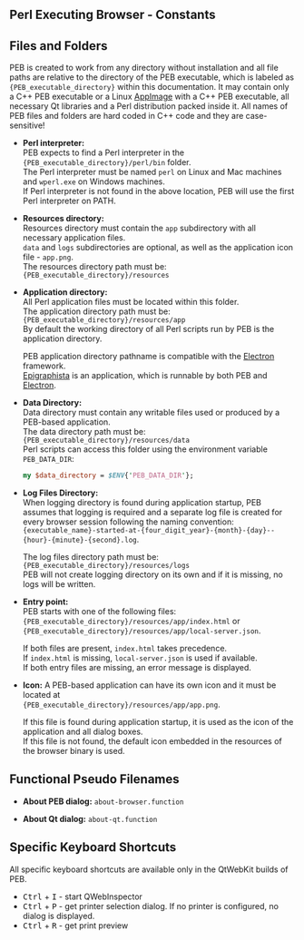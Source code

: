 Perl Executing Browser - Constants
--------------------------------------------------------------------------------

## Files and Folders

PEB is created to work from any directory without installation and all file paths are relative to the directory of the PEB executable, which is labeled as ``{PEB_executable_directory}`` within this documentation. It may contain only a C++ PEB executable or a Linux [AppImage](https://appimage.org/) with a C++ PEB executable, all necessary Qt libraries and a Perl distribution packed inside it. All names of PEB files and folders are hard coded in C++ code and they are case-sensitive!  

* **Perl interpreter:**  
  PEB expects to find a Perl interpreter in the ``{PEB_executable_directory}/perl/bin`` folder.  
  The Perl interpreter must be named ``perl`` on Linux and Mac machines and ``wperl.exe`` on Windows machines.  
  If Perl interpreter is not found in the above location, PEB will use the first Perl interpreter on PATH.  

* **Resources directory:**  
  Resources directory must contain the ``app`` subdirectory with all necessary application files.  
  ``data`` and ``logs`` subdirectories are optional, as well as the application icon file - ``app.png``.  
  The resources directory path must be: ``{PEB_executable_directory}/resources``  

* **Application directory:**  
  All Perl application files must be located within this folder.  
  The application directory path must be: ``{PEB_executable_directory}/resources/app``  
  By default the working directory of all Perl scripts run by PEB is the application directory.  

  PEB application directory pathname is compatible with the [Electron](http://electron.atom.io/) framework.  
  [Epigraphista](https://github.com/ddmitov/epigraphista) is an application, which is runnable by both PEB and [Electron](http://electron.atom.io/).  

* **Data Directory:**  
  Data directory must contain any writable files used or produced by a PEB-based application.  
  The data directory path must be: ``{PEB_executable_directory}/resources/data``  
  Perl scripts can access this folder using the environment variable ``PEB_DATA_DIR``:

  ```perl
  my $data_directory = $ENV{'PEB_DATA_DIR'};
  ```
<a name="log-files-directory"></a>
* **Log Files Directory:**  
  When logging directory is found during application startup, PEB assumes that logging is required and a separate log file is created for every browser session following the naming convention:  
  ``{executable_name}-started-at-{four_digit_year}-{month}-{day}--{hour}-{minute}-{second}.log``.  

  The log files directory path must be: ``{PEB_executable_directory}/resources/logs``  
  PEB will not create logging directory on its own and if it is missing, no logs will be written.

* **Entry point:**  
  PEB starts with one of the following files:  
  ``{PEB_executable_directory}/resources/app/index.html`` or  
  ``{PEB_executable_directory}/resources/app/local-server.json``.  

  If both files are present, ``index.html`` takes precedence.  
  If ``index.html`` is missing, ``local-server.json`` is used if available.  
  If both entry files are missing, an error message is displayed.  

<a name="icon"></a>
* **Icon:**
  A PEB-based application can have its own icon and it must be located at  
  ``{PEB_executable_directory}/resources/app/app.png``.  

  If this file is found during application startup, it is used as the icon of the application and all dialog boxes.  
  If this file is not found, the default icon embedded in the resources of the browser binary is used.

## Functional Pseudo Filenames
* **About PEB dialog:** ``about-browser.function``

* **About Qt dialog:** ``about-qt.function``

## Specific Keyboard Shortcuts
All specific keyboard shortcuts are available only in the QtWebKit builds of PEB.
* <kbd>Ctrl</kbd> + <kbd>I</kbd> - start QWebInspector
* <kbd>Ctrl</kbd> + <kbd>P</kbd> - get printer selection dialog. If no printer is configured, no dialog is displayed.
* <kbd>Ctrl</kbd> + <kbd>R</kbd> - get print preview
